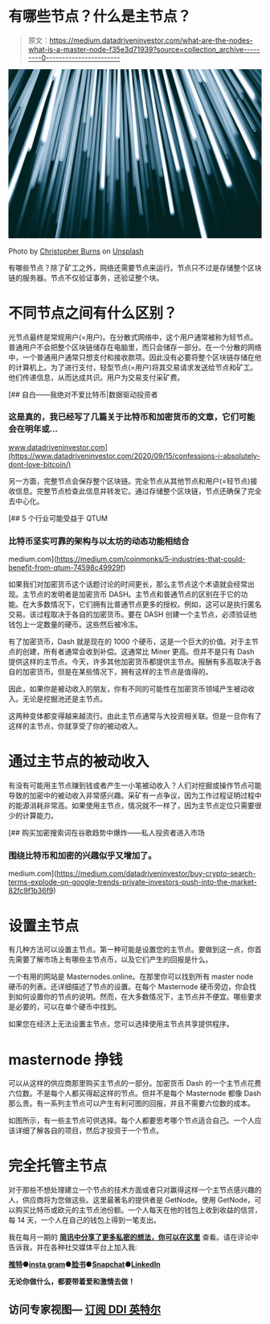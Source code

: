 # 有哪些节点？什么是主节点？

> 原文：<https://medium.datadriveninvestor.com/what-are-the-nodes-what-is-a-master-node-f35e3d71939?source=collection_archive---------0----------------------->

![](img/5f3fdbf6facd1bdee23b5bfda65b8755.png)

Photo by [Christopher Burns](https://unsplash.com/@christopher__burns?utm_source=medium&utm_medium=referral) on [Unsplash](https://unsplash.com?utm_source=medium&utm_medium=referral)

有哪些节点？除了矿工之外，网络还需要节点来运行。节点只不过是存储整个区块链的服务器。节点不仅验证事务，还验证整个块。

# 不同节点之间有什么区别？

光节点最终是常规用户(=用户)。在分散式网络中，这个用户通常被称为轻节点。普通用户不会把整个区块链储存在电脑里，而只会储存一部分。在一个分散的网络中，一个普通用户通常只想支付和接收款项。因此没有必要将整个区块链存储在他的计算机上。为了进行支付，轻型节点(=用户)将其交易请求发送给节点和矿工。他们传递信息，从而达成共识。用户为交易支付采矿费。

[](https://www.datadriveninvestor.com/2020/09/15/confessions-i-absolutely-dont-love-bitcoin/) [## 自白——我绝对不爱比特币|数据驱动投资者

### 这是真的，我已经写了几篇关于比特币和加密货币的文章，它们可能会在明年或…

www.datadriveninvestor.com](https://www.datadriveninvestor.com/2020/09/15/confessions-i-absolutely-dont-love-bitcoin/) 

另一方面，完整节点会保存整个区块链。完全节点从其他节点和用户(=轻节点)接收信息。完整节点检查此信息并转发它。通过存储整个区块链，节点还确保了完全去中心化。

[](https://medium.com/coinmonks/5-industries-that-could-benefit-from-qtum-74598c49929f) [## 5 个行业可能受益于 QTUM

### 比特币坚实可靠的架构与以太坊的动态功能相结合

medium.com](https://medium.com/coinmonks/5-industries-that-could-benefit-from-qtum-74598c49929f) 

如果我们对加密货币这个话题讨论的时间更长，那么主节点这个术语就会经常出现。主节点的发明者是加密货币 DASH。主节点和普通节点的区别在于它的功能。在大多数情况下，它们拥有比普通节点更多的授权。例如，这可以是执行匿名交易。该过程取决于各自的加密货币。要在 DASH 创建一个主节点，必须验证他钱包上一定数量的硬币。这些然后被冷冻。

有了加密货币，Dash 就是现在的 1000 个硬币，这是一个巨大的价值。对于主节点的创建，所有者通常会收到补偿。这通常比 Miner 更高。但并不是只有 Dash 提供这样的主节点。今天，许多其他加密货币都提供主节点。报酬有多高取决于各自的加密货币。但是在某些情况下，拥有这样的主节点是值得的。

因此，如果你是被动收入的朋友，你有不同的可能性在加密货币领域产生被动收入。无论是挖掘池还是主节点。

这两种变体都变得越来越流行。由此主节点通常与大投资相关联。但是一旦你有了这样的主节点，你就享受了你的被动收入。

# 通过主节点的被动收入

有没有可能用主节点赚到钱或者产生一小笔被动收入？人们对挖掘或操作节点可能导致的加密中的被动收入非常感兴趣。采矿有一点争议，因为工作过程证明过程中的能源消耗非常高。如果使用主节点，情况就不一样了，因为主节点定位只需要很少的计算能力。

[](https://medium.com/datadriveninvestor/buy-crypto-search-terms-explode-on-google-trends-private-investors-push-into-the-market-82fc9f1b36f9) [## 购买加密搜索词在谷歌趋势中爆炸——私人投资者进入市场

### 围绕比特币和加密的兴趣似乎又增加了。

medium.com](https://medium.com/datadriveninvestor/buy-crypto-search-terms-explode-on-google-trends-private-investors-push-into-the-market-82fc9f1b36f9) 

# 设置主节点

有几种方法可以设置主节点。第一种可能是设置您的主节点。要做到这一点，你首先需要了解市场上有哪些主节点币，以及它们产生的回报是什么。

一个有用的网站是 Masternodes.online。在那里你可以找到所有 master node 硬币的列表。还详细描述了节点的设置。在每个 Masternode 硬币旁边，你会找到如何设置你的节点的说明。然而，在大多数情况下，主节点并不便宜。哪些要求是必要的，可以在单个硬币中找到。

如果您在经济上无法设置主节点，您可以选择使用主节点共享提供程序。

# masternode 挣钱

可以从这样的供应商那里购买主节点的一部分。加密货币 Dash 的一个主节点花费六位数。不是每个人都买得起这样的节点。但并不是每个 Masternode 都像 Dash 那么贵。有一系列主节点可以产生有利可图的回报，并且不需要六位数的成本。

如图所示，有一些主节点可供选择。每个人都要思考哪个节点适合自己。一个人应该详细了解各自的项目，然后才投资于一个节点。

# 完全托管主节点

对于那些不想处理建立一个节点的技术方面或者只对赢得这样一个主节点感兴趣的人，供应商将为您做这些。这里最著名的提供者是 GetNode。使用 GetNode，可以购买比特币或欧元的主节点池份额。一个人每天在他的钱包上收到收益的信贷，每 14 天，一个人在自己的钱包上得到一笔支出。

我在每月一期的 [**简讯中分享了更多私密的想法，你可以在这里**](https://mailchi.mp/bf8f8e8ed697/keep-in-touch-with-lukas) 查看。请在评论中告诉我，并在各种社交媒体平台上加入我:

[**推特**](https://twitter.com/WiesfleckerL)●[**insta gram**](https://www.instagram.com/lukaswiesflecker/)●[**脸书**](https://www.facebook.com/lukaswiesfleckerr)●[**Snapchat**](https://www.snapchat.com/add/luggooo)**●[**LinkedIn**](https://www.linkedin.com/in/lukas-wiesflecker-1b11251a5/)**

**无论你做什么，都要带着爱和激情去做！**

## **访问专家视图— [订阅 DDI 英特尔](https://datadriveninvestor.com/ddi-intel)**